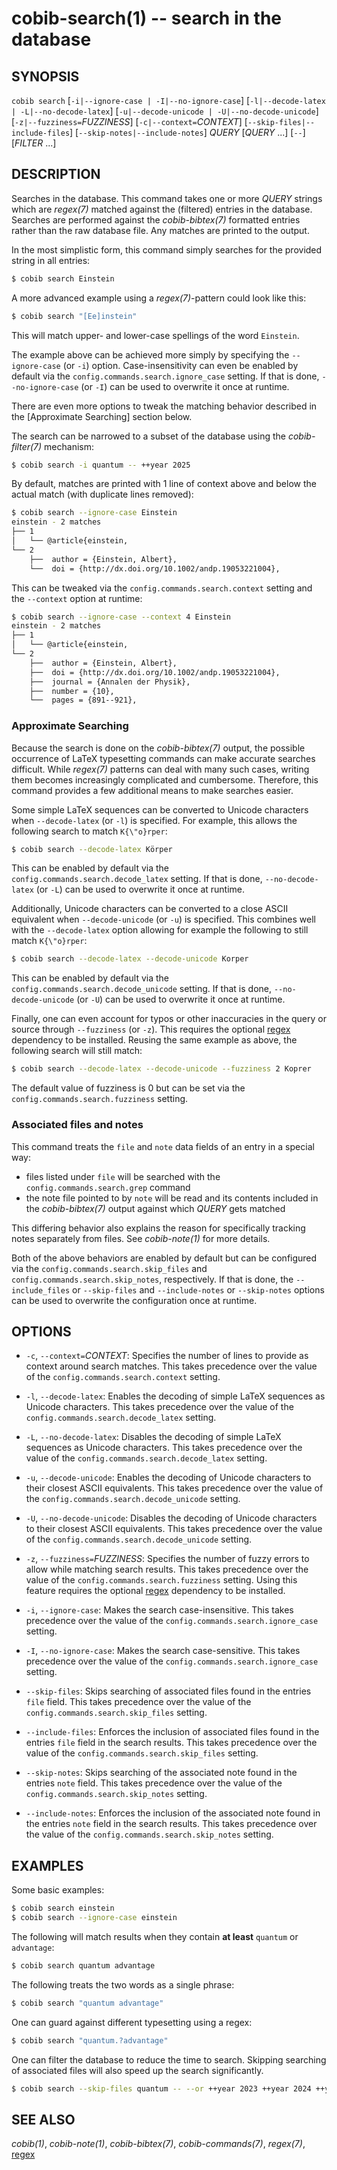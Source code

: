 cobib-search(1) -- search in the database
=========================================

## SYNOPSIS

`cobib search` [`-i|--ignore-case | -I|--no-ignore-case`] [`-l|--decode-latex | -L|--no-decode-latex`] [`-u|--decode-unicode | -U|--no-decode-unicode`] [`-z|--fuzziness=`_FUZZINESS_] [`-c|--context=`_CONTEXT_] [`--skip-files|--include-files`] [`--skip-notes|--include-notes`] _QUERY_ [_QUERY_ ...] [`--`] [_FILTER_ ...]

## DESCRIPTION

Searches in the database.
This command takes one or more _QUERY_ strings which are _regex(7)_ matched against the (filtered) entries in the database.
Searches are performed against the *cobib-bibtex(7)* formatted entries rather than the raw database file.
Any matches are printed to the output.

In the most simplistic form, this command simply searches for the provided string in all entries:
```bash
$ cobib search Einstein
```
A more advanced example using a _regex(7)_-pattern could look like this:
```bash
$ cobib search "[Ee]instein"
```
This will match upper- and lower-case spellings of the word `Einstein`.

The example above can be achieved more simply by specifying the `--ignore-case` (or `-i`) option.
Case-insensitivity can even be enabled by default via the `config.commands.search.ignore_case` setting.
If that is done, `--no-ignore-case` (or `-I`) can be used to overwrite it once at runtime.

There are even more options to tweak the matching behavior described in the [Approximate Searching] section below.

The search can be narrowed to a subset of the database using the *cobib-filter(7)* mechanism:
```bash
$ cobib search -i quantum -- ++year 2025
```

By default, matches are printed with 1 line of context above and below the actual match (with duplicate lines removed):
```bash
$ cobib search --ignore-case Einstein
einstein - 2 matches
├── 1
│   └── @article{einstein,
└── 2
    ├──  author = {Einstein, Albert},
    └──  doi = {http://dx.doi.org/10.1002/andp.19053221004},
```
This can be tweaked via the `config.commands.search.context` setting and the `--context` option at runtime:
```bash
$ cobib search --ignore-case --context 4 Einstein
einstein - 2 matches
├── 1
│   └── @article{einstein,
└── 2
    ├──  author = {Einstein, Albert},
    ├──  doi = {http://dx.doi.org/10.1002/andp.19053221004},
    ├──  journal = {Annalen der Physik},
    ├──  number = {10},
    └──  pages = {891--921},
```

### Approximate Searching

Because the search is done on the *cobib-bibtex(7)* output, the possible occurrence of LaTeX typesetting commands can make accurate searches difficult.
While _regex(7)_ patterns can deal with many such cases, writing them becomes increasingly complicated and cumbersome.
Therefore, this command provides a few additional means to make searches easier.

Some simple LaTeX sequences can be converted to Unicode characters when `--decode-latex` (or `-l`) is specified.
For example, this allows the following search to match `K{\"o}rper`:
```bash
$ cobib search --decode-latex Körper
```
This can be enabled by default via the `config.commands.search.decode_latex` setting.
If that is done, `--no-decode-latex` (or `-L`) can be used to overwrite it once at runtime.

Additionally, Unicode characters can be converted to a close ASCII equivalent when `--decode-unicode` (or `-u`) is specified.
This combines well with the `--decode-latex` option allowing for example the following to still match `K{\"o}rper`:
```bash
$ cobib search --decode-latex --decode-unicode Korper
```
This can be enabled by default via the `config.commands.search.decode_unicode` setting.
If that is done, `--no-decode-unicode` (or `-U`) can be used to overwrite it once at runtime.

Finally, one can even account for typos or other inaccuracies in the query or source through `--fuzziness` (or `-z`).
This requires the optional [regex](https://pypi.org/project/regex/) dependency to be installed.
Reusing the same example as above, the following search will still match:
```bash
$ cobib search --decode-latex --decode-unicode --fuzziness 2 Koprer
```
The default value of fuzziness is 0 but can be set via the `config.commands.search.fuzziness` setting.

### Associated files and notes

This command treats the `file` and `note` data fields of an entry in a special way:
* files listed under `file` will be searched with the `config.commands.search.grep` command
* the note file pointed to by `note` will be read and its contents included in the *cobib-bibtex(7)* output against which _QUERY_ gets matched

This differing behavior also explains the reason for specifically tracking notes separately from files.
See *cobib-note(1)* for more details.

Both of the above behaviors are enabled by default but can be configured via the `config.commands.search.skip_files` and `config.commands.search.skip_notes`, respectively.
If that is done, the `--include_files` or `--skip-files` and `--include-notes` or `--skip-notes` options can be used to overwrite the configuration once at runtime.

## OPTIONS

  * `-c`, `--context=`_CONTEXT_:
    Specifies the number of lines to provide as context around search matches.
    This takes precedence over the value of the `config.commands.search.context` setting.

  * `-l`, `--decode-latex`:
    Enables the decoding of simple LaTeX sequences as Unicode characters.
    This takes precedence over the value of the `config.commands.search.decode_latex` setting.

  * `-L`, `--no-decode-latex`:
    Disables the decoding of simple LaTeX sequences as Unicode characters.
    This takes precedence over the value of the `config.commands.search.decode_latex` setting.

  * `-u`, `--decode-unicode`:
    Enables the decoding of Unicode characters to their closest ASCII equivalents.
    This takes precedence over the value of the `config.commands.search.decode_unicode` setting.

  * `-U`, `--no-decode-unicode`:
    Disables the decoding of Unicode characters to their closest ASCII equivalents.
    This takes precedence over the value of the `config.commands.search.decode_unicode` setting.

  * `-z`, `--fuzziness=`_FUZZINESS_:
    Specifies the number of fuzzy errors to allow while matching search results.
    This takes precedence over the value of the `config.commands.search.fuzziness` setting.
    Using this feature requires the optional [regex](https://pypi.org/project/regex/) dependency to be installed.

  * `-i`, `--ignore-case`:
    Makes the search case-insensitive.
    This takes precedence over the value of the `config.commands.search.ignore_case` setting.

  * `-I`, `--no-ignore-case`:
    Makes the search case-sensitive.
    This takes precedence over the value of the `config.commands.search.ignore_case` setting.

  * `--skip-files`:
    Skips searching of associated files found in the entries `file` field.
    This takes precedence over the value of the `config.commands.search.skip_files` setting.

  * `--include-files`:
    Enforces the inclusion of associated files found in the entries `file` field in the search results.
    This takes precedence over the value of the `config.commands.search.skip_files` setting.

  * `--skip-notes`:
    Skips searching of the associated note found in the entries `note` field.
    This takes precedence over the value of the `config.commands.search.skip_notes` setting.

  * `--include-notes`:
    Enforces the inclusion of the associated note found in the entries `note` field in the search results.
    This takes precedence over the value of the `config.commands.search.skip_notes` setting.

## EXAMPLES

Some basic examples:
```bash
$ cobib search einstein
$ cobib search --ignore-case einstein
```

The following will match results when they contain **at least** `quantum` or `advantage`:
```bash
$ cobib search quantum advantage
```
The following treats the two words as a single phrase:
```bash
$ cobib search "quantum advantage"
```
One can guard against different typesetting using a regex:
```bash
$ cobib search "quantum.?advantage"
```

One can filter the database to reduce the time to search.
Skipping searching of associated files will also speed up the search significantly.
```bash
$ cobib search --skip-files quantum -- --or ++year 2023 ++year 2024 ++year 2025
```

## SEE ALSO

*cobib(1)*, *cobib-note(1)*, *cobib-bibtex(7)*, *cobib-commands(7)*, _regex(7)_, [regex](https://pypi.org/project/regex/)

[//]: # ( vim: set ft=markdown tw=0: )

